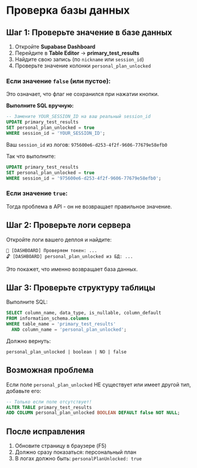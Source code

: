 # Проверка базы данных

## Шаг 1: Проверьте значение в базе данных

1. Откройте **Supabase Dashboard**
2. Перейдите в **Table Editor** → **primary_test_results**
3. Найдите свою запись (по `nickname` или `session_id`)
4. Проверьте значение колонки `personal_plan_unlocked`

### Если значение `false` (или пустое):

Это означает, что флаг не сохранился при нажатии кнопки. 

**Выполните SQL вручную:**

```sql
-- Замените YOUR_SESSION_ID на ваш реальный session_id
UPDATE primary_test_results 
SET personal_plan_unlocked = true 
WHERE session_id = 'YOUR_SESSION_ID';
```

Ваш `session_id` из логов: `975600e6-d253-4f2f-9606-77679e58efb0`

Так что выполните:

```sql
UPDATE primary_test_results 
SET personal_plan_unlocked = true 
WHERE session_id = '975600e6-d253-4f2f-9606-77679e58efb0';
```

### Если значение `true`:

Тогда проблема в API - он не возвращает правильное значение.

## Шаг 2: Проверьте логи сервера

Откройте логи вашего деплоя и найдите:

```
🔐 [DASHBOARD] Проверяем токен: ...
🔓 [DASHBOARD] personal_plan_unlocked из БД: ...
```

Это покажет, что именно возвращает база данных.

## Шаг 3: Проверьте структуру таблицы

Выполните SQL:

```sql
SELECT column_name, data_type, is_nullable, column_default
FROM information_schema.columns
WHERE table_name = 'primary_test_results'
  AND column_name = 'personal_plan_unlocked';
```

Должно вернуть:
```
personal_plan_unlocked | boolean | NO | false
```

## Возможная проблема

Если поле `personal_plan_unlocked` НЕ существует или имеет другой тип, добавьте его:

```sql
-- Только если поле отсутствует!
ALTER TABLE primary_test_results
ADD COLUMN personal_plan_unlocked BOOLEAN DEFAULT false NOT NULL;
```

## После исправления

1. Обновите страницу в браузере (F5)
2. Должно сразу показаться: персональный план
3. В логах должно быть: `personalPlanUnlocked: true`


